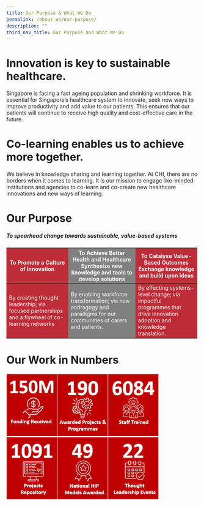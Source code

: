 ```yaml
---
title: Our Purpose & What We Do
permalink: /about-us/our-purpose/
description: ""
third_nav_title: Our Purpose and What We Do
---
```

# Innovation is key to sustainable healthcare.

Singapore is facing a fast ageing population and shrinking workforce. It is essential for Singapore’s healthcare system to innovate, seek new ways to improve productivity and add value to our patients. This ensures that our patients will continue to receive high quality and cost-effective care in the future.

# Co-learning enables us to achieve more together.

We believe in knowledge sharing and learning together. At CHI, there are no borders when it comes to learning. It is our mission to engage like-minded institutions and agencies to co-learn and co-create new healthcare innovations and new ways of learning.

# Our Purpose
##### To spearhead change towards sustainable, value-based systems

<style>
div.a {
  text-indent: 50px;
	font-size: 1.25em;
}
table, th, td {
  border-collapse: collapse;
  width: 500px;
	color: white;
}
	
th {
  text-align: center;
}
th:nth-child(even),td:nth-child(even) {
  background-color: gray;
}
th:nth-child(odd),td:nth-child(odd) {
  background-color: #be2c37;
}

</style>


<table class="table">
  <thead>
    <tr>
      <th style="color:white;" scope="col">To Promote a Culture of Innovation</th>
      <th style="color:white;" scope="col">To Achieve Better Health and Healthcare<br> Synthesize new knowledge and tools to develop solutions</th>
      <th style="color:white;" scope="col">To Catalyse Value-Based Outcomes<br>Exchange knowledge and build upon ideas</th>
    </tr>
  </thead>
  <tbody>
    <tr>
      <td scope="row">By creating thought leadership; via focused partnerships and a flywheel of co-learning networks
      </td><td>By enabling workforce transformation; via new andragogy and paradigms for our communities of carers and patients.</td>
      <td>By effecting systems-level change; via impactful programmes that drive innovation adoption and knowledge translation.  </td>
    </tr>
   
  </tbody>
</table>
<h1>Our Work in Numbers</h1>

![](/images/chi%20in%20numbers_v2.png)
